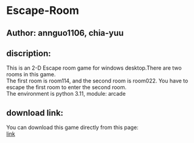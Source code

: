 # Escape-Room
## Author: annguo1106, chia-yuu

## discription:
This is an 2-D Escape room game for windows desktop.There are two rooms in this game. \
The first room is room114, and the second room is room022. You have to escape the first room to enter the second room. \
The environment is python 3.11, module: arcade

## download link:
You can download this game directly from this page: \
[link](https://ann1106.itch.io/escape-nycucs)